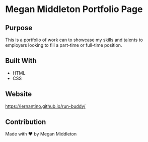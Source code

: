 # Megan Middleton Portfolio Page 

## Purpose
This is a portfolio of work can to showcase my skills and talents to employers looking to fill a part-time or full-time position. 

## Built With
* HTML
* CSS

## Website
https://lernantino.github.io/run-buddy/

## Contribution
Made with ❤️ by Megan Middleton
